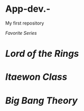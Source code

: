 # App-dev.-
My first repository

 *Favorite Series*

# *Lord of the Rings*
# *Itaewon Class*
# *Big Bang Theory*
